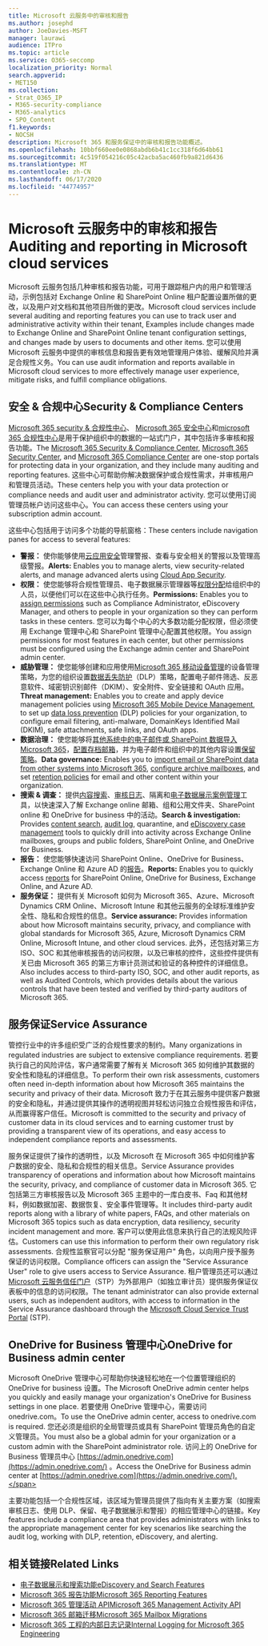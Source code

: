 ```yaml
---
title: Microsoft 云服务中的审核和报告
ms.author: josephd
author: JoeDavies-MSFT
manager: laurawi
audience: ITPro
ms.topic: article
ms.service: O365-seccomp
localization_priority: Normal
search.appverid:
- MET150
ms.collection:
- Strat_O365_IP
- M365-security-compliance
- M365-analytics
- SPO_Content
f1.keywords:
- NOCSH
description: Microsoft 365 和服务保证中的审核和报告功能概述。
ms.openlocfilehash: 10bbf660ee0e0868abdb6b41c1cc318f6d64bb61
ms.sourcegitcommit: 4c519f054216c05c42acba5ac460fb9a821d6436
ms.translationtype: MT
ms.contentlocale: zh-CN
ms.lasthandoff: 06/17/2020
ms.locfileid: "44774957"
---
```

# <a name="auditing-and-reporting-in-microsoft-cloud-services"></a><span data-ttu-id="4e376-103">Microsoft 云服务中的审核和报告</span><span class="sxs-lookup"><span data-stu-id="4e376-103">Auditing and reporting in Microsoft cloud services</span></span>

<span data-ttu-id="4e376-104">Microsoft 云服务包括几种审核和报告功能，可用于跟踪租户内的用户和管理活动，示例包括对 Exchange Online 和 SharePoint Online 租户配置设置所做的更改，以及用户对文档和其他项目所做的更改。</span><span class="sxs-lookup"><span data-stu-id="4e376-104">Microsoft cloud services include several auditing and reporting features you can use to track user and administrative activity within their tenant, Examples include changes made to Exchange Online and SharePoint Online tenant configuration settings, and changes made by users to documents and other items.</span></span> <span data-ttu-id="4e376-105">您可以使用 Microsoft 云服务中提供的审核信息和报告更有效地管理用户体验、缓解风险并满足合规性义务。</span><span class="sxs-lookup"><span data-stu-id="4e376-105">You can use audit information and reports available in Microsoft cloud services to more effectively manage user experience, mitigate risks, and fulfill compliance obligations.</span></span>

## <a name="security--compliance-centers"></a><span data-ttu-id="4e376-106">安全 & 合规中心</span><span class="sxs-lookup"><span data-stu-id="4e376-106">Security & Compliance Centers</span></span>

<span data-ttu-id="4e376-107">[Microsoft 365 security & 合规性中心](https://protection.office.com)、 [Microsoft 365 安全中心](https://security.microsoft.com)和[microsoft 365 合规性中心](https://compliance.microsoft.com)是用于保护组织中的数据的一站式门户，其中包括许多审核和报告功能。</span><span class="sxs-lookup"><span data-stu-id="4e376-107">The [Microsoft 365 Security & Compliance Center](https://protection.office.com), [Microsoft 365 Security Center](https://security.microsoft.com), and [Microsoft 365 Compliance Center](https://compliance.microsoft.com) are one-stop portals for protecting data in your organization, and they include many auditing and reporting features.</span></span> <span data-ttu-id="4e376-108">这些中心可帮助你解决数据保护或合规性需求，并审核用户和管理员活动。</span><span class="sxs-lookup"><span data-stu-id="4e376-108">These centers help you with your data protection or compliance needs and audit user and administrator activity.</span></span> <span data-ttu-id="4e376-109">您可以使用订阅管理员帐户访问这些中心。</span><span class="sxs-lookup"><span data-stu-id="4e376-109">You can access these centers using your subscription admin account.</span></span>

<span data-ttu-id="4e376-110">这些中心包括用于访问多个功能的导航窗格：</span><span class="sxs-lookup"><span data-stu-id="4e376-110">These centers include navigation panes for access to several features:</span></span>

- <span data-ttu-id="4e376-111">**警报：** 使你能够使用[云应用安全](https://docs.microsoft.com/cloud-app-security/what-is-cloud-app-security)管理警报、查看与安全相关的警报以及管理高级警报。</span><span class="sxs-lookup"><span data-stu-id="4e376-111">**Alerts:** Enables you to manage alerts, view security-related alerts, and manage advanced alerts using [Cloud App Security](https://docs.microsoft.com/cloud-app-security/what-is-cloud-app-security).</span></span>
- <span data-ttu-id="4e376-112">**权限：** 使您能够将合规性管理员、电子数据展示管理器等[权限分配](https://docs.microsoft.com/microsoft-365/security/office-365-security/grant-access-to-the-security-and-compliance-center)给组织中的人员，以便他们可以在这些中心执行任务。</span><span class="sxs-lookup"><span data-stu-id="4e376-112">**Permissions:** Enables you to [assign permissions](https://docs.microsoft.com/microsoft-365/security/office-365-security/grant-access-to-the-security-and-compliance-center) such as Compliance Administrator, eDiscovery Manager, and others to people in your organization so they can perform tasks in these centers.</span></span> <span data-ttu-id="4e376-113">您可以为每个中心的大多数功能分配权限，但必须使用 Exchange 管理中心和 SharePoint 管理中心配置其他权限。</span><span class="sxs-lookup"><span data-stu-id="4e376-113">You assign permissions for most features in each center, but other permissions must be configured using the Exchange admin center and SharePoint admin center.</span></span>
- <span data-ttu-id="4e376-114">**威胁管理：** 使您能够创建和应用使用[Microsoft 365 移动设备管理](https://support.microsoft.com/office/overview-of-mobile-device-management-mdm-for-microsoft-365-faa7d8e5-645d-4d59-839c-c8d4c1869e4a)的设备管理策略，为您的组织设置[数据丢失防护](https://docs.microsoft.com/microsoft-365/compliance/data-loss-prevention-policies)（DLP）策略，配置电子邮件筛选、反恶意软件、域密钥识别邮件（DKIM）、安全附件、安全链接和 OAuth 应用。</span><span class="sxs-lookup"><span data-stu-id="4e376-114">**Threat management:** Enables you to create and apply device management policies using [Microsoft 365 Mobile Device Management](https://support.microsoft.com/office/overview-of-mobile-device-management-mdm-for-microsoft-365-faa7d8e5-645d-4d59-839c-c8d4c1869e4a), to set up [data loss prevention](https://docs.microsoft.com/microsoft-365/compliance/data-loss-prevention-policies) (DLP) policies for your organization, to configure email filtering, anti-malware, DomainKeys Identified Mail (DKIM), safe attachments, safe links, and OAuth apps.</span></span>
- <span data-ttu-id="4e376-115">**数据治理：** 使您能够将[其他系统中的电子邮件或 SharePoint 数据导入 Microsoft 365](https://support.office.com/article/Import-PST-files-or-SharePoint-data-to-Office-365-ba688e0a-0fcb-4bd7-8e57-2b669564ea84)，[配置存档邮箱](https://support.office.com/article/Enable-archive-mailboxes-in-the-Office-365-Security-Compliance-Center-268a109e-7843-405b-bb3d-b9393b2342ce)，并为电子邮件和组织中的其他内容设置[保留策略](https://docs.microsoft.com/microsoft-365/compliance/retention-policies)。</span><span class="sxs-lookup"><span data-stu-id="4e376-115">**Data governance:** Enables you to [import email or SharePoint data from other systems into Microsoft 365](https://support.office.com/article/Import-PST-files-or-SharePoint-data-to-Office-365-ba688e0a-0fcb-4bd7-8e57-2b669564ea84), [configure archive mailboxes](https://support.office.com/article/Enable-archive-mailboxes-in-the-Office-365-Security-Compliance-Center-268a109e-7843-405b-bb3d-b9393b2342ce), and set [retention policies](https://docs.microsoft.com/microsoft-365/compliance/retention-policies) for email and other content within your organization.</span></span>
- <span data-ttu-id="4e376-116">**搜索 & 调查：** 提供[内容搜索](https://support.office.com/article/Run-a-Content-Search-in-the-Office-365-Security-Compliance-Center-61852fd9-fe8a-4880-a339-cb19ed3bff4a)、[审核日志](https://support.office.com/article/Search-the-audit-log-in-the-Office-365-Security-Compliance-Center-0d4d0f35-390b-4518-800e-0c7ec95e946c)、隔离和[电子数据展示案例管理](https://support.office.com/article/Manage-eDiscovery-cases-in-the-Office-365-Security-Compliance-Center-edea80d6-20a7-40fb-b8c4-5e8c8395f6da)工具，以快速深入了解 Exchange online 邮箱、组和公用文件夹、SharePoint online 和 OneDrive for business 中的活动。</span><span class="sxs-lookup"><span data-stu-id="4e376-116">**Search & investigation:** Provides [content search](https://support.office.com/article/Run-a-Content-Search-in-the-Office-365-Security-Compliance-Center-61852fd9-fe8a-4880-a339-cb19ed3bff4a), [audit log](https://support.office.com/article/Search-the-audit-log-in-the-Office-365-Security-Compliance-Center-0d4d0f35-390b-4518-800e-0c7ec95e946c), quarantine, and [eDiscovery case management](https://support.office.com/article/Manage-eDiscovery-cases-in-the-Office-365-Security-Compliance-Center-edea80d6-20a7-40fb-b8c4-5e8c8395f6da) tools to quickly drill into activity across Exchange Online mailboxes, groups and public folders, SharePoint Online, and OneDrive for Business.</span></span>
- <span data-ttu-id="4e376-117">**报告：** 使您能够快速访问 SharePoint Online、OneDrive for Business、Exchange Online 和 Azure AD 的[报告](https://support.office.com/article/Reports-in-the-Office-365-Security-Compliance-Center-7acd33ce-1ec8-49fb-b625-43bac7b58c5a)。</span><span class="sxs-lookup"><span data-stu-id="4e376-117">**Reports:** Enables you to quickly access [reports](https://support.office.com/article/Reports-in-the-Office-365-Security-Compliance-Center-7acd33ce-1ec8-49fb-b625-43bac7b58c5a) for SharePoint Online, OneDrive for Business, Exchange Online, and Azure AD.</span></span>
- <span data-ttu-id="4e376-118">**服务保证：** 提供有关 Microsoft 如何为 Microsoft 365、Azure、Microsoft Dynamics CRM Online、Microsoft Intune 和其他云服务的全球标准维护安全性、隐私和合规性的信息。</span><span class="sxs-lookup"><span data-stu-id="4e376-118">**Service assurance:** Provides information about how Microsoft maintains security, privacy, and compliance with global standards for Microsoft 365, Azure, Microsoft Dynamics CRM Online, Microsoft Intune, and other cloud services.</span></span> <span data-ttu-id="4e376-119">此外，还包括对第三方 ISO、SOC 和其他审核报告的访问权限，以及已审核的控件，这些控件提供有关已由 Microsoft 365 的第三方审计员测试和验证的各种控件的详细信息。</span><span class="sxs-lookup"><span data-stu-id="4e376-119">Also includes access to third-party ISO, SOC, and other audit reports, as well as Audited Controls, which provides details about the various controls that have been tested and verified by third-party auditors of Microsoft 365.</span></span>

## <a name="service-assurance"></a><span data-ttu-id="4e376-120">服务保证</span><span class="sxs-lookup"><span data-stu-id="4e376-120">Service Assurance</span></span>

<span data-ttu-id="4e376-121">管控行业中的许多组织受广泛的合规性要求的制约。</span><span class="sxs-lookup"><span data-stu-id="4e376-121">Many organizations in regulated industries are subject to extensive compliance requirements.</span></span> <span data-ttu-id="4e376-122">若要执行自己的风险评估，客户通常需要了解有关 Microsoft 365 如何维护其数据的安全性和隐私的详细信息。</span><span class="sxs-lookup"><span data-stu-id="4e376-122">To perform their own risk assessments, customers often need in-depth information about how Microsoft 365 maintains the security and privacy of their data.</span></span> <span data-ttu-id="4e376-123">Microsoft 致力于在其云服务中提供客户数据的安全和隐私，并通过提供其操作的透明视图并轻松访问独立合规性报告和评估，从而赢得客户信任。</span><span class="sxs-lookup"><span data-stu-id="4e376-123">Microsoft is committed to the security and privacy of customer data in its cloud services and to earning customer trust by providing a transparent view of its operations, and easy access to independent compliance reports and assessments.</span></span>

<span data-ttu-id="4e376-124">服务保证提供了操作的透明性，以及 Microsoft 在 Microsoft 365 中如何维护客户数据的安全、隐私和合规性的相关信息。</span><span class="sxs-lookup"><span data-stu-id="4e376-124">Service Assurance provides transparency of operations and information about how Microsoft maintains the security, privacy, and compliance of customer data in Microsoft 365.</span></span> <span data-ttu-id="4e376-125">它包括第三方审核报告以及 Microsoft 365 主题中的一库白皮书、Faq 和其他材料，例如数据加密、数据恢复、安全事件管理等。</span><span class="sxs-lookup"><span data-stu-id="4e376-125">It includes third-party audit reports along with a library of white papers, FAQs, and other materials on Microsoft 365 topics such as data encryption, data resiliency, security incident management and more.</span></span> <span data-ttu-id="4e376-126">客户可以使用此信息来执行自己的法规风险评估。</span><span class="sxs-lookup"><span data-stu-id="4e376-126">Customers can use this information to perform their own regulatory risk assessments.</span></span> <span data-ttu-id="4e376-127">合规性监察官可以分配 "服务保证用户" 角色，以向用户授予服务保证的访问权限。</span><span class="sxs-lookup"><span data-stu-id="4e376-127">Compliance officers can assign the "Service Assurance User" role to give users access to Service Assurance.</span></span> <span data-ttu-id="4e376-128">租户管理员还可以通过[Microsoft 云服务信任门户](https://aka.ms/STP)（STP）为外部用户（如独立审计员）提供服务保证仪表板中的信息的访问权限。</span><span class="sxs-lookup"><span data-stu-id="4e376-128">The tenant administrator can also provide external users, such as independent auditors, with access to information in the Service Assurance dashboard through the [Microsoft Cloud Service Trust Portal](https://aka.ms/STP) (STP).</span></span>

## <a name="onedrive-for-business-admin-center"></a><span data-ttu-id="4e376-129">OneDrive for Business 管理中心</span><span class="sxs-lookup"><span data-stu-id="4e376-129">OneDrive for Business admin center</span></span>

<span data-ttu-id="4e376-130">Microsoft OneDrive 管理中心可帮助你快速轻松地在一个位置管理组织的 OneDrive for business 设置。</span><span class="sxs-lookup"><span data-stu-id="4e376-130">The Microsoft OneDrive admin center helps you quickly and easily manage your organization's OneDrive for Business settings in one place.</span></span> <span data-ttu-id="4e376-131">若要使用 OneDrive 管理中心，需要访问 onedrive.com。</span><span class="sxs-lookup"><span data-stu-id="4e376-131">To use the OneDrive admin center, access to onedrive.com is required.</span></span> <span data-ttu-id="4e376-132">您还必须是组织的全局管理员或具有 SharePoint 管理员角色的自定义管理员。</span><span class="sxs-lookup"><span data-stu-id="4e376-132">You must also be a global admin for your organization or a custom admin with the SharePoint administrator role.</span></span> <span data-ttu-id="4e376-133">访问上的 OneDrive for Business 管理员中心 [https://admin.onedrive.com](https://admin.onedrive.com/) 。</span><span class="sxs-lookup"><span data-stu-id="4e376-133">Access the OneDrive for Business admin center at [https://admin.onedrive.com](https://admin.onedrive.com/).</span></span>

<span data-ttu-id="4e376-134">主要功能包括一个合规性区域，该区域为管理员提供了指向有关主要方案（如搜索审核日志、使用 DLP、保留、电子数据展示和警报）的相应管理中心的链接。</span><span class="sxs-lookup"><span data-stu-id="4e376-134">Key features include a compliance area that provides administrators with links to the appropriate management center for key scenarios like searching the audit log, working with DLP, retention, eDiscovery, and alerting.</span></span>

## <a name="related-links"></a><span data-ttu-id="4e376-135">相关链接</span><span class="sxs-lookup"><span data-stu-id="4e376-135">Related Links</span></span>

- [<span data-ttu-id="4e376-136">电子数据展示和搜索功能</span><span class="sxs-lookup"><span data-stu-id="4e376-136">eDiscovery and Search Features</span></span>](office-365-ediscovery-and-search-features.md)
- [<span data-ttu-id="4e376-137">Microsoft 365 报告功能</span><span class="sxs-lookup"><span data-stu-id="4e376-137">Microsoft 365 Reporting Features</span></span>](office-365-reporting-features.md)
- [<span data-ttu-id="4e376-138">Microsoft 365 管理活动 API</span><span class="sxs-lookup"><span data-stu-id="4e376-138">Microsoft 365 Management Activity API</span></span>](office-365-management-activity-api.md)
- [<span data-ttu-id="4e376-139">Microsoft 365 邮箱迁移</span><span class="sxs-lookup"><span data-stu-id="4e376-139">Microsoft 365 Mailbox Migrations</span></span>](office-365-mailbox-migrations.md)
- [<span data-ttu-id="4e376-140">Microsoft 365 工程的内部日志记录</span><span class="sxs-lookup"><span data-stu-id="4e376-140">Internal Logging for Microsoft 365 Engineering</span></span>](office-365-internal-logging.md)